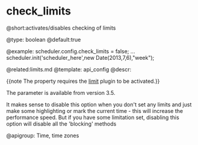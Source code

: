 check_limits
=============
@short:activates/disables checking of limits 
	

@type: boolean
@default:true

@example:
scheduler.config.check_limits = false;
...
scheduler.init('scheduler_here',new Date(2013,7,6),"week");

@related:limits.md
@template:	api_config
@descr:

{{note The property requires the [limit](extensions_list.md#limit) plugin to be activated.}}

The parameter is available from version 3.5.

It makes sense to disable this option when you don't set any limits and just make some highlighting or mark the current time - this will increase the performance speed. But if you have some limitation set, disabling this option will disable all the 'blocking' methods

@apigroup: Time, time zones

